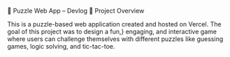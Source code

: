 🧩 Puzzle Web App – Devlog
📌 Project Overview

This is a puzzle-based web application created and hosted on Vercel. The goal of this project was to design a fun,}
 engaging, and interactive game where users can challenge themselves with different puzzles like guessing games,
 logic solving, and tic-tac-toe.
